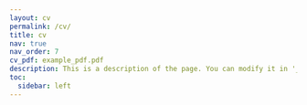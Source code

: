 ```yaml
---
layout: cv
permalink: /cv/
title: cv
nav: true
nav_order: 7
cv_pdf: example_pdf.pdf
description: This is a description of the page. You can modify it in '_pages/cv.md'. You can also change or remove the top pdf download button.
toc:
  sidebar: left
---
```

